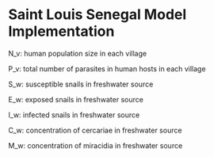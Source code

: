 # Saint Louis Senegal Model Implementation
N_v: human population size in each village

P_v: total number of parasites in human hosts in each village

S_w: susceptible snails in freshwater source

E_w: exposed snails in freshwater source

I_w: infected snails in freshwater source

C_w: concentration of cercariae in freshwater source

M_w: concentration of miracidia in freshwater source
